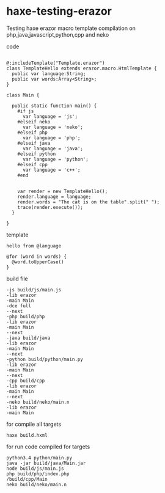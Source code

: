 # haxe-testing-erazor
Testing haxe erazor macro template compilation on php,java,javascript,python,cpp and neko

code 

```

@:includeTemplate("Template.erazor")
class TemplateHello extends erazor.macro.HtmlTemplate {
  public var language:String;
  public var words:Array<String>;
}

class Main {

  public static function main() {
    #if js
      var language = 'js';
    #elseif neko
      var language = 'neko';
    #elseif php
      var language = 'php';
    #elseif java
      var language = 'java';
    #elseif python
      var language = 'python';
    #elseif cpp
      var language = 'c++';
    #end


    var render = new TemplateHello();
    render.language = language;
    render.words = "The cat is on the table".split(" ");
    trace(render.execute());
  }

}

```

template 
```
hello from @language

@for (word in words) {
  @word.toUpperCase()
}

```

build file 
```
-js build/js/main.js
-lib erazor
-main Main
-dce full
--next
-php build/php
-lib erazor
-main Main
--next
-java build/java
-lib erazor
-main Main
--next
-python build/python/main.py
-lib erazor
-main Main
--next
-cpp build/cpp
-lib erazor
-main Main
--next
-neko build/neko/main.n
-lib erazor
-main Main

```

for compile all targets
```
haxe build.hxml
```

for run code compiled for targets 
```
python3.4 python/main.py
java -jar build/java/Main.jar
node build/js/main.js 
php build/php/index.php 
/build/cpp/Main
neko build/neko/main.n 
```
